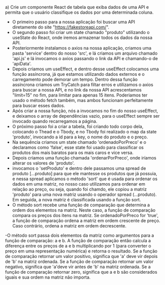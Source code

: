 a) Crie um componente React de tabela que exiba dados de uma API e permita que o usuário classifique os dados por uma determinada coluna.

- O primeiro passo para a nossa aplicação foi buscar uma API diretamente do site "https://fakestoreapi.com/".
- O segundo passo foi criar um state chamado "produto" utilizando o useState do React, onde iremos armazenar todos os dados da nossa API.
- Posteriormente instalamos o axios na nossa aplicação, criamos uma pasta 'service' dentro do nosso 'src', e lá criamos um arquivo chamado 'api.js' e lá invocamos o axios passando o link da API e chamando-o de 'apiData'.
- Depois criamos um useEffect, e dentro desse useEffect colocamos uma função assíncrona, já que estamos utilizando dados externos e o carregamento pode demorar um tempo. Dentro dessa função assíncrona criamos um TryCatch para filtar erros e utilizamos o axios para buscar a nossa API, e no link da nossa API acrescentamos "limit=15" no fim, para limitar para apenas 15 itens. Poderiamos ter usado o método fetch também, mas ambos funcionam perfeitamente para buscar esses dados.
- Após criar a nossa função, nós a invocamos no fim do nosso useEffect, e deixamos o array de dependências vazio, para o useEffect sempre ser invocado quando recarregamos a página.
- O próximo passo foi a criar a tabela, foi criando todo corpo dela, colocando o Thead e o Tbody, e no Tbody foi realizado o map da state 'produto', invocando a id para a key, o nome do produto e o preço.
- Na sequência criamos um state chamado 'ordenadoPorPreco' e o declaramos como 'false', esse state foi usado para classificar os produtos dos mais baratos para os mais caros e vice versa.
- Depois criamos uma função chamada 'ordenarPorPreco', onde iríamos alterar os valores de 'produto'.
- invocamos o 'setProduto' e dentro dele passamos uma spread de produto [...produto] para que ele mantesse os produtos que já possuia, e nessa spread aplicamos o método 'sort' que é usada para ordenar os dados em uma matriz, no nosso caso utilizamos para ordenar em relação ao preço, ou seja, quando foi chamdo, ele copiou a matriz 'produto' para uma nova matriz usando o operador spread (...produto). Em seguida, a nova matriz é classificada usando a função sort.
- O método sort recebe uma função de comparação que determina a ordem dos elementos na matriz. Neste caso, a função de comparação compara os preços dos itens na matriz. Se ordenadoPorPreco for 'true', a função de comparação ordena a matriz em ordem crescente de preço. Caso contrário, ordena a matriz em ordem decrescente.

-O método sort passa dois elementos da matriz como argumentos para a função de comparação: a e b. A função de comparação então calcula a diferença entre os preços de a e b multiplicando por 1 (para converter o preço em uma representação numérica) e retorna o resultado. Se a função de comparação retornar um valor positivo, significa que 'a' deve vir depois de 'b' na matriz ordenada. Se a função de comparação retornar um valor negativo, significa que 'a'deve vir antes de 'b' na matriz ordenada. Se a função de comparação retornar zero, significa que a e b são considerados iguais e sua ordem na matriz não importa.
